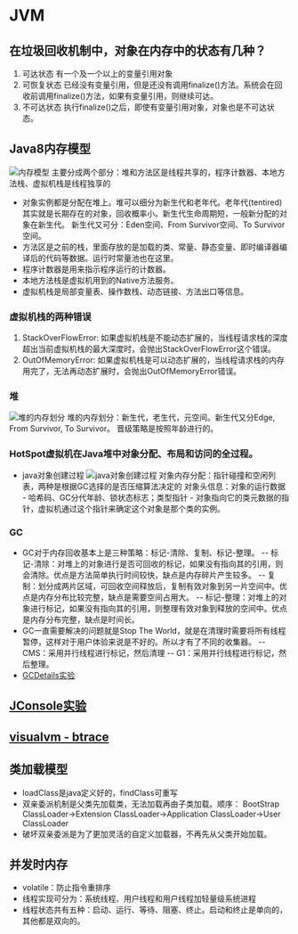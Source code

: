 # JVM
## 在垃圾回收机制中，对象在内存中的状态有几种？
1. 可达状态
有一个及一个以上的变量引用对象
2. 可恢复状态
已经没有变量引用，但是还没有调用finalize()方法。系统会在回收前调用finalize()方法，如果有变量引用，则继续可达。
3. 不可达状态
执行finalize()之后，即使有变量引用对象，对象也是不可达状态。
## Java8内存模型
![内存模型](https://camo.githubusercontent.com/a66819fd82c6adfa69b368edf3c52b1fa9cdc89d/68747470733a2f2f6d792d626c6f672d746f2d7573652e6f73732d636e2d6265696a696e672e616c6979756e63732e636f6d2f323031392d332f4a564de8bf90e8a18ce697b6e695b0e68daee58cbae59f9f2e706e67)
主要分成两个部分：堆和方法区是线程共享的，程序计数器、本地方法栈、虚拟机栈是线程独享的
- 对象实例都是分配在堆上。堆可以细分为新生代和老年代。老年代(tentired)其实就是长期存在的对象，回收概率小。新生代生命周期短，一般新分配的对象在新生代。
    新生代又可分：Eden空间、From Survivor空间、To Survivor空间。
- 方法区是之前的栈，里面存放的是加载的类、常量、静态变量、即时编译器编译后的代码等数据。运行时常量池也在这里。
- 程序计数器是用来指示程序运行的计数器。
- 本地方法栈是虚拟机用到的Native方法服务。
- 虚拟机栈是局部变量表、操作数栈、动态链接、方法出口等信息。
### 虚拟机栈的两种错误
1. StackOverFlowError: 如果虚拟机栈是不能动态扩展的，当线程请求栈的深度超出当前虚拟机栈的最大深度时，会抛出StackOverFlowError这个错误。
2. OutOfMemoryError: 如果虚拟机栈是可以动态扩展的，当线程请求栈的内存用完了，无法再动态扩展时，会抛出OutOfMemoryError错误。
### 堆
![堆的内存划分](https://camo.githubusercontent.com/7d491b6a124ab6ac5142ea5ab3525b6f51f69b66/68747470733a2f2f6d792d626c6f672d746f2d7573652e6f73732d636e2d6265696a696e672e616c6979756e63732e636f6d2f323031392d31312f4a564d2545352541302538362545352538362538352545352541442539382545372542422539332545362539452538342d6a646b382e6a7067)
堆的内存划分：新生代，老生代，元空间。新生代又分Edge, From Survivor, To Survivor。
晋级策略是按照年龄进行的。
### HotSpot虚拟机在Java堆中对象分配、布局和访问的全过程。
- java对象创建过程
![java对象创建过程](https://camo.githubusercontent.com/8adbddf019488872c5da890c3bee263db22150fe/68747470733a2f2f6d792d626c6f672d746f2d7573652e6f73732d636e2d6265696a696e672e616c6979756e63732e636f6d2f323031392d362f4a6176612545352538382539422545352542422542412545352541462542392545382542312541312545372539412538342545382542462538372545372541382538422e706e67)
对象内存分配：指针碰撞和空闲列表，两种是根据GC选择的是否压缩算法决定的
对象头信息：对象的运行数据 - 哈希码、GC分代年龄、锁状态标志；类型指针 - 对象指向它的类元数据的指针，虚拟机通过这个指针来确定这个对象是那个类的实例。
### GC
- GC对于内存回收基本上是三种策略：标记-清除、复制、标记-整理。
-- 标记-清除：对堆上的对象进行是否可回收的标记，如果没有指向其的引用，则会清除。优点是方法简单执行时间较快，缺点是内存碎片产生较多。
-- 复制：划分成两片区域，可回收空间释放后，复制有效对象到另一片空间中。优点是内存分布比较完整，缺点是需要空间占用大。
-- 标记-整理：对堆上的对象进行标记，如果没有指向其的引用，则整理有效对象到释放的空间中。优点是内存分布完整，缺点是时间长。
- GC一直需要解决的问题就是Stop The World，就是在清理时需要将所有线程暂停，这样对于用户体验来说是不好的。所以才有了不同的收集器。
-- CMS：采用并行线程进行标记，然后清理
-- G1：采用并行线程进行标记，然后整理。
- [GCDetails实验](../../src/main/java/com/vaga/java/jvm/gc/testAllocation.java)
## [JConsole实验](../../src/main/java/com/vaga/java/jvm/jconsole/MonitoringTest.java)
## [visualvm - btrace](../../src/main/java/com/vaga/java/jvm/visualvm/btrace/BTraceTest.java)
## 类加载模型
- loadClass是java定义好的，findClass可重写
- 双亲委派机制是父类先加载类，无法加载再由子类加载。顺序：
BootStrap ClassLoader->Extension ClassLoader->Application ClassLoader->User ClassLoader
- 破坏双亲委派是为了更加灵活的自定义加载器，不再先从父类开始加载。
## 并发时内存
- volatile：防止指令重排序
- 线程实现可分为：系统线程、用户线程和用户线程加轻量级系统进程
- 线程状态共有五种：启动、运行、等待、阻塞、终止。启动和终止是单向的，其他都是双向的。